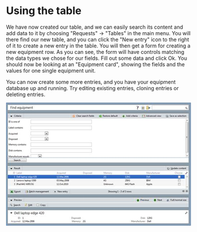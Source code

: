 <properties date="2016-06-24"
SortOrder="4"
/>

Using the table
===============

We have now created our table, and we can easily search its content and add data to it by choosing "Requests" -&gt; "Tables" in the main menu. You will there find our new table, and you can click the "New entry" icon to the right of it to create a new entry in the table. You will then get a form for creating a new equipment row. As you can see, the form will have controls matching the data types we chose for our fields. Fill out some data and click Ok. You should now be looking at an "Equipment card", showing the fields and the values for one single equipment unit.

You can now create some more entries, and you have your equipment database up and running. Try editing existing entries, cloning entries or deleting entries.

<img src="Creating%20an%20Extra%20Table_files/image007.jpg" id="Picture 34" width="516" height="336" />
